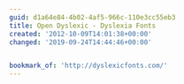 ```yaml
---
guid: d1a64e84-4b02-4af5-966c-110e3cc55eb3
title: Open Dyslexic - Dyslexia Fonts
created: '2012-10-09T14:01:38+00:00'
changed: '2019-09-24T14:44:46+00:00'


bookmark_of: 'http://dyslexicfonts.com/'
---
```




